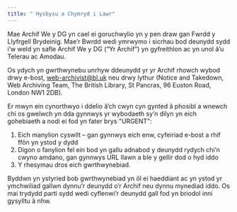 ```yaml
---
title: " Hysbysu a Chymryd i Lawr"
---
```

Mae Archif We y DG yn cael ei goruchwylio yn y pen draw gan Fwrdd y Llyfrgell Brydeinig. Mae’r Bwrdd wedi ymrwymo i sicrhau bod deunydd sydd i’w weld yn safle Archif We y DG (“Yr Archif”) yn gyfreithlon ac yn unol â’u Telerau ac Amodau.

Os ydych yn gwrthwynebu unrhyw ddeunydd yr yr Archif rhowch wybod drwy e-bost, [web-archivist@bl.uk](mailto:web-archivist@bl.uk) neu drwy lythur (Notice and Takedown, Web Archiving Team, The British Library, St Pancras, 96 Euston Road, London NW1 2DB).

Er mwyn ein cynorthwyo i ddelio â’ch cwyn cyn gynted â phosibl a wnewch chi os gwelwch yn dda gynnwys yr wybodaeth sy’n dilyn yn eich gohebiaeth a nodi ei fod yn fater brys "URGENT":

1. Eich manylion cyswllt – gan gynnwys eich enw, cyfeiriad e-bost a rhif ffôn yn ystod y dydd
2. Digon o fanylion fel ein bod yn gallu adnabod y deunydd rydych chi’n cwyno amdano, gan gynnwys URL llawn a ble y gellir dod o hyd iddo
3. Y rhesymau dros eich gwrthwynebiad.

Byddwn yn ystyried bob gwrthwynebiad yn ôl ei haeddiant ac yn ystod yr ymchwiliad gallwn dynnu’r deunydd o’r Archif neu dynnu mynediad iddo. Os mai trydydd parti sydd wedi cyflenwi’r deunydd gall fod yn briodol inni gysylltu â nhw.